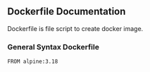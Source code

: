 ## Dockerfile Documentation
Dockerfile is file script to create docker image.

### General Syntax Dockerfile
```
FROM alpine:3.18
```